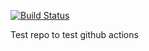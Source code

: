 [![Build Status](https://github.com/jrouwe/TestRepo/actions/workflows/build.yml/badge.svg)](https://github.com/jrouwe/TestRepo/actions/)

Test repo to test github actions